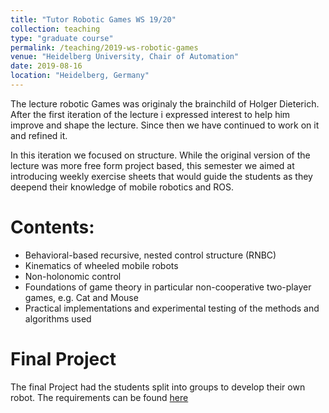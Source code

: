 ```yaml
---
title: "Tutor Robotic Games WS 19/20"
collection: teaching
type: "graduate course"
permalink: /teaching/2019-ws-robotic-games
venue: "Heidelberg University, Chair of Automation"
date: 2019-08-16
location: "Heidelberg, Germany"
---
```


The lecture robotic Games was originaly the brainchild of Holger Dieterich.
After the first iteration of the lecture i expressed interest to help him improve and shape the lecture.
Since then we have continued to work on it and refined it.

In this iteration we focused on structure.
While the original version of the lecture was more free form project based, this semester we aimed at introducing weekly exercise sheets that would guide the students as they deepend their knowledge of mobile robotics and ROS.



Contents:
======
* Behavioral-based recursive, nested control structure (RNBC)
* Kinematics of wheeled mobile robots
* Non-holonomic control
* Foundations of game theory in particular non-cooperative two-player games, e.g.
Cat and Mouse
* Practical implementations and experimental testing of the methods and
algorithms used


Final Project
======
The final Project had the students split into groups to develop their own robot.
The requirements can be found [here](https://github.com/liquidcronos/liquidcronos.github.io/blob/master/files/aufgabenstellung_rg_ws1920.pdf)
